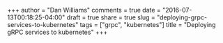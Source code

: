 +++
author = "Dan Williams"
comments = true
date = "2016-07-13T00:18:25-04:00"
draft = true
share = true
slug = "deploying-grpc-services-to-kubernetes"
tags = ["grpc", "kubernetes"]
title = "Deploying gRPC services to kubernetes"
+++

